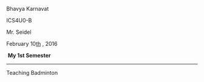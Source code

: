 Bhavya Karnavat

ICS4U0-B

Mr. Seidel 

February 10[th]() , 2016

​						**My 1st Semester**

-----------------------

Teaching Badminton 

 

